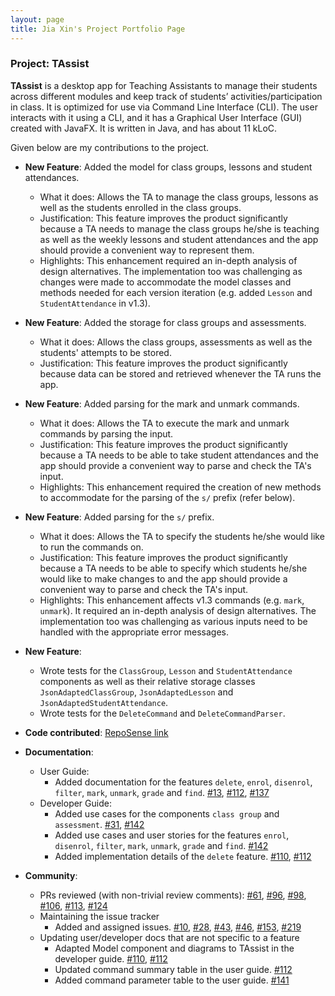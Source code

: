 ```yaml
---
layout: page
title: Jia Xin's Project Portfolio Page
---
```


### Project: TAssist

**TAssist** is a desktop app for Teaching Assistants to manage their students across different modules and keep track of students’ activities/participation in class. It is optimized for use via Command Line Interface (CLI). The user interacts with it using a CLI, and it has a Graphical User Interface (GUI) created with JavaFX. It is written in Java, and has about 11 kLoC.

Given below are my contributions to the project.

* **New Feature**: Added the model for class groups, lessons and student attendances.
  * What it does: Allows the TA to manage the class groups, lessons as well as the students enrolled in the class groups.
  * Justification: This feature improves the product significantly because a TA needs to manage the class groups he/she is teaching as well as the weekly lessons and student attendances and the app should provide a convenient way to represent them.
  * Highlights: This enhancement required an in-depth analysis of design alternatives. The implementation too was challenging as changes were made to accommodate the model classes and methods needed for each version iteration (e.g. added `Lesson` and `StudentAttendance` in v1.3).

* **New Feature**: Added the storage for class groups and assessments.
  * What it does: Allows the class groups, assessments as well as the students' attempts to be stored.
  * Justification: This feature improves the product significantly because data can be stored and retrieved whenever the TA runs the app.

* **New Feature**: Added parsing for the mark and unmark commands.
  * What it does: Allows the TA to execute the mark and unmark commands by parsing the input.
  * Justification: This feature improves the product significantly because a TA needs to be able to take student attendances and the app should provide a convenient way to parse and check the TA's input.
  * Highlights: This enhancement required the creation of new methods to accommodate for the parsing of the `s/` prefix (refer below).

* **New Feature**: Added parsing for the `s/` prefix.
  * What it does: Allows the TA to specify the students he/she would like to run the commands on.
  * Justification: This feature improves the product significantly because a TA needs to be able to specify which students he/she would like to make changes to and the app should provide a convenient way to parse and check the TA's input.
  * Highlights: This enhancement affects v1.3 commands (e.g. `mark`, `unmark`). It required an in-depth analysis of design alternatives. The implementation too was challenging as various inputs need to be handled with the appropriate error messages.

* **New Feature**:
  * Wrote tests for the `ClassGroup`, `Lesson` and `StudentAttendance` components as well as their relative storage classes `JsonAdaptedClassGroup`, `JsonAdaptedLesson` and `JsonAdaptedStudentAttendance`.
  * Wrote tests for the `DeleteCommand` and `DeleteCommandParser`.

* **Code contributed**: [RepoSense link](https://nus-cs2103-ay2122s2.github.io/tp-dashboard/?search=jxt00&breakdown=true)

* **Documentation**:
  * User Guide:
    * Added documentation for the features `delete`, `enrol`, `disenrol`, `filter`, `mark`, `unmark`, `grade` and `find`. [\#13](https://github.com/AY2122S2-CS2103T-T13-2/tp/pull/13), [\#112](https://github.com/AY2122S2-CS2103T-T13-2/tp/pull/112), [\#137](https://github.com/AY2122S2-CS2103T-T13-2/tp/pull/137)
  * Developer Guide:
    * Added use cases for the components `class group` and `assessment`. [\#31](https://github.com/AY2122S2-CS2103T-T13-2/tp/pull/31), [\#142](https://github.com/AY2122S2-CS2103T-T13-2/tp/pull/142)
    * Added use cases and user stories for the features `enrol`, `disenrol`, `filter`, `mark`, `unmark`, `grade` and `find`. [\#142](https://github.com/AY2122S2-CS2103T-T13-2/tp/pull/142)
    * Added implementation details of the `delete` feature. [\#110](https://github.com/AY2122S2-CS2103T-T13-2/tp/pull/110), [\#112](https://github.com/AY2122S2-CS2103T-T13-2/tp/pull/112)

* **Community**:
  * PRs reviewed (with non-trivial review comments): [\#61](https://github.com/AY2122S2-CS2103T-T13-2/tp/pull/61), [\#96](https://github.com/AY2122S2-CS2103T-T13-2/tp/pull/96), [\#98](https://github.com/AY2122S2-CS2103T-T13-2/tp/pull/98), [\#106](https://github.com/AY2122S2-CS2103T-T13-2/tp/pull/106), [\#113](https://github.com/AY2122S2-CS2103T-T13-2/tp/pull/113), [\#124](https://github.com/AY2122S2-CS2103T-T13-2/tp/pull/124)
  * Maintaining the issue tracker
    * Added and assigned issues. [\#10](https://github.com/AY2122S2-CS2103T-T13-2/tp/issues/10), [\#28](https://github.com/AY2122S2-CS2103T-T13-2/tp/issues/28), [\#43](https://github.com/AY2122S2-CS2103T-T13-2/tp/issues/43), [\#46](https://github.com/AY2122S2-CS2103T-T13-2/tp/issues/46), [\#153](https://github.com/AY2122S2-CS2103T-T13-2/tp/issues/153), [\#219](https://github.com/AY2122S2-CS2103T-T13-2/tp/issues/219)
  * Updating user/developer docs that are not specific to a feature
    * Adapted Model component and diagrams to TAssist in the developer guide. [\#110](https://github.com/AY2122S2-CS2103T-T13-2/tp/pull/110), [\#112](https://github.com/AY2122S2-CS2103T-T13-2/tp/pull/112)
    * Updated command summary table in the user guide. [\#112](https://github.com/AY2122S2-CS2103T-T13-2/tp/pull/112)
    * Added command parameter table to the user guide. [\#141](https://github.com/AY2122S2-CS2103T-T13-2/tp/pull/141)
